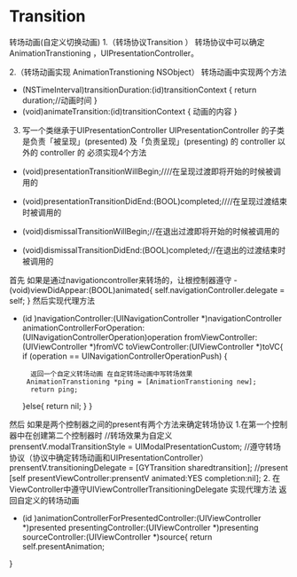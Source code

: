 # Transition
转场动画(自定义切换动画) 
1.（转场协议Transition <UIViewControllerTransitioningDelegate>）
转场协议中可以确定AnimationTranstioning ，UIPresentationController。

2.（转场动画实现 AnimationTranstioning  NSObject<UIViewControllerAnimatedTransitioning>）
转场动画中实现两个方法
- (NSTimeInterval)transitionDuration:(id<UIViewControllerContextTransitioning>)transitionContext
{
    return duration;//动画时间
}
- (void)animateTransition:(id<UIViewControllerContextTransitioning>)transitionContext
{
动画的内容
}

3. 写一个类继承于UIPresentationController
UIPresentationController 的子类是负责「被呈现」(presented) 及「负责呈现」(presenting) 的 controller 以外的 controller 的
必须实现4个方法
- (void)presentationTransitionWillBegin;////在呈现过渡即将开始的时候被调用的

- (void)presentationTransitionDidEnd:(BOOL)completed;////在呈现过渡结束时被调用的

- (void)dismissalTransitionWillBegin;//在退出过渡即将开始的时候被调用的

- (void)dismissalTransitionDidEnd:(BOOL)completed;//在退出的过渡结束时被调用的


首先 如果是通过navigationcontroller来转场的，让根控制器遵守<UINavigationControllerDelegate>
-(void)viewDidAppear:(BOOL)animated{
    self.navigationController.delegate = self;
}
然后实现代理方法
- (id <UIViewControllerAnimatedTransitioning>)navigationController:(UINavigationController *)navigationController
                                   animationControllerForOperation:(UINavigationControllerOperation)operation
                                                fromViewController:(UIViewController *)fromVC
                                                  toViewController:(UIViewController *)toVC{
    if (operation == UINavigationControllerOperationPush) {

        返回一个自定义转场动画 在自定转场动画中写转场效果
       AnimationTranstioning *ping = [AnimationTranstioning new];
        return ping;
    }else{
        return nil;
    }
}

然后 如果是两个控制器之间的present有两个方法来确定转场协议
1.在第一个控制器中在创建第二个控制器时
//转场效果为自定义
 prensentV.modalTransitionStyle = UIModalPresentationCustom;
//遵守转场协议（协议中确定转场动画和UIPresentationController）
    prensentV.transitioningDelegate = [GYTransition sharedtransition];
//present
        [self presentViewController:prensentV animated:YES completion:nil];
2. 在ViewController中遵守UIViewControllerTransitioningDelegate
实现代理方法 返回自定义的转场动画
- (id <UIViewControllerAnimatedTransitioning>)animationControllerForPresentedController:(UIViewController *)presented presentingController:(UIViewController *)presenting sourceController:(UIViewController *)source{
    return self.presentAnimation;

}
